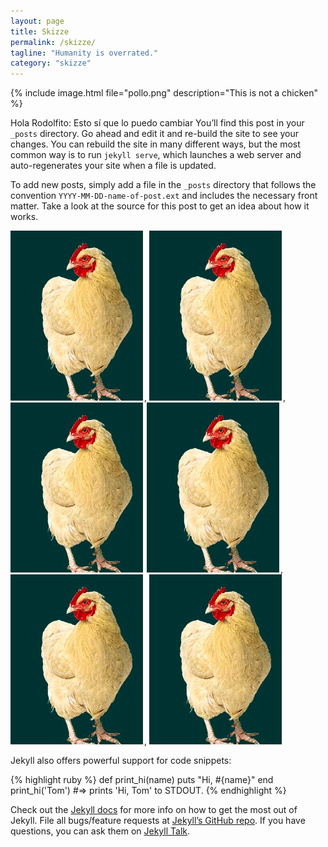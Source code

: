 ```yaml
---
layout: page
title: Skizze
permalink: /skizze/
tagline: "Humanity is overrated."
category: "skizze"
---
```

{% include image.html file="pollo.png" description="This is not a chicken" %}   

Hola Rodolfito: Esto sí que lo puedo cambiar You’ll find this post in your `_posts` directory. Go ahead and edit it and re-build the site to see your changes. You can rebuild the site in many different ways, but the most common way is to run `jekyll serve`, which launches a web server and auto-regenerates your site when a file is updated.

To add new posts, simply add a file in the `_posts` directory that follows the convention `YYYY-MM-DD-name-of-post.ext` and includes the necessary front matter. Take a look at the source for this post to get an idea about how it works.


![Mi pollo ](/assets/images/pollo.png), ![Mi pollo ](/assets/images/pollo.png), ![Mi pollo ](/assets/images/pollo.png)
![Mi pollo ](/assets/images/pollo.png), ![Mi pollo ](/assets/images/pollo.png), ![Mi pollo ](/assets/images/pollo.png)

Jekyll also offers powerful support for code snippets:

{% highlight ruby %}
def print_hi(name)
  puts "Hi, #{name}"
end
print_hi('Tom')
#=> prints 'Hi, Tom' to STDOUT.
{% endhighlight %}

Check out the [Jekyll docs][jekyll-docs] for more info on how to get the most out of Jekyll. File all bugs/feature requests at [Jekyll’s GitHub repo][jekyll-gh]. If you have questions, you can ask them on [Jekyll Talk][jekyll-talk].

[jekyll-docs]: https://jekyllrb.com/docs/home
[jekyll-gh]:   https://github.com/jekyll/jekyll
[jekyll-talk]: https://talk.jekyllrb.com/
